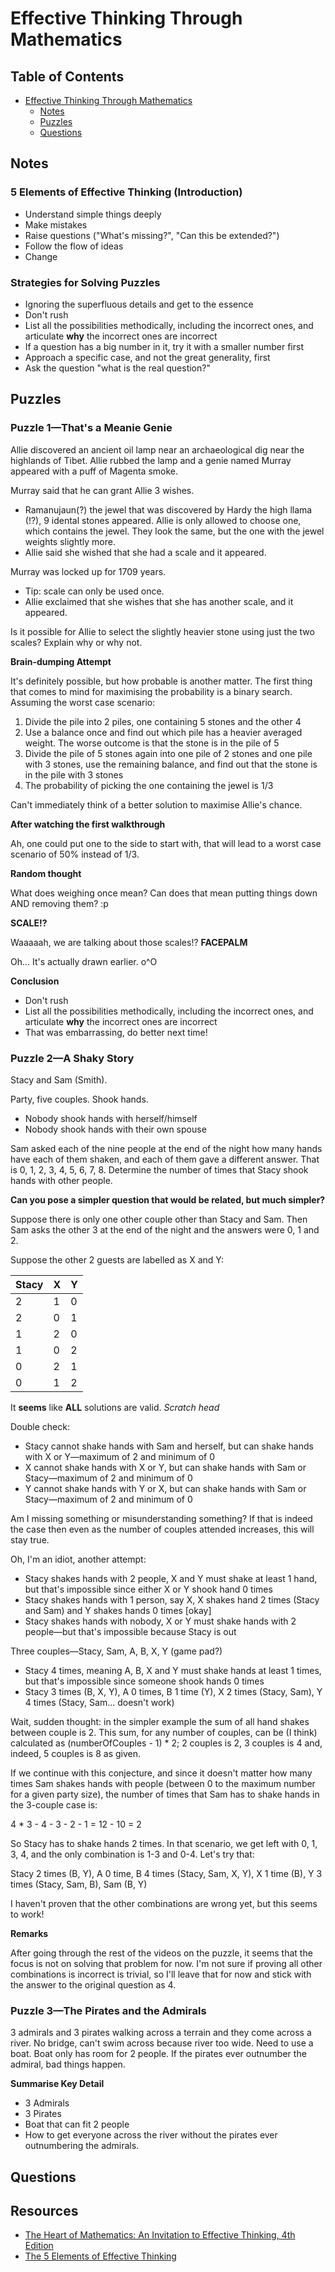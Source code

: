 # Effective Thinking Through Mathematics

## Table of Contents

* [Effective Thinking Through Mathematics](#html)
  * [Notes](#otes)
  * [Puzzles](#puzzles)
  * [Questions](#questions)

## Notes

### 5 Elements of Effective Thinking (Introduction)

* Understand simple things deeply
* Make mistakes
* Raise questions ("What's missing?", "Can this be extended?")
* Follow the flow of ideas
* Change

### Strategies for Solving Puzzles

* Ignoring the superfluous details and get to the essence
* Don't rush
* List all the possibilities methodically, including the incorrect ones, and articulate **why** the incorrect ones are incorrect
* If a question has a big number in it, try it with a smaller number first
* Approach a specific case, and not the great generality, first
* Ask the question "what is the real question?"

## Puzzles

### Puzzle 1—That's a Meanie Genie

Allie discovered an ancient oil lamp near an archaeological dig near the highlands of Tibet. Allie rubbed the lamp and a genie named Murray appeared with a puff of Magenta smoke.

Murray said that he can grant Allie 3 wishes.

* Ramanujaun(?) the jewel that was discovered by Hardy the high llama (!?), 9 idental stones appeared. Allie is only allowed to choose one, which contains the jewel. They look the same, but the one with the jewel weights slightly more.
* Allie said she wished that she had a scale and it appeared.

Murray was locked up for 1709 years.

* Tip: scale can only be used once.
* Allie exclaimed that she wishes that she has another scale, and it appeared.

Is it possible for Allie to select the slightly heavier stone using just the two scales? Explain why or why not.

**Brain-dumping Attempt**

It's definitely possible, but how probable is another matter. The first thing that comes to mind for maximising the probability is a binary search. Assuming the worst case scenario:

1. Divide the pile into 2 piles, one containing 5 stones and the other 4
2. Use a balance once and find out which pile has a heavier averaged weight. The worse outcome is that the stone is in the pile of 5
3. Divide the pile of 5 stones again into one pile of 2 stones and one pile with 3 stones, use the remaining balance, and find out that the stone is in the pile with 3 stones
4. The probability of picking the one containing the jewel is 1/3

Can't immediately think of a better solution to maximise Allie's chance.

**After watching the first walkthrough**

Ah, one could put one to the side to start with, that will lead to a worst case scenario of 50% instead of 1/3.

**Random thought**

What does weighing once mean? Can does that mean putting things down AND removing them? :p

**SCALE!?**

Waaaaah, we are talking about those scales!? **FACEPALM**

Oh... It's actually drawn earlier. o^O

**Conclusion**

* Don't rush
* List all the possibilities methodically, including the incorrect ones, and articulate **why** the incorrect ones are incorrect
* That was embarrassing, do better next time!

### Puzzle 2—A Shaky Story

Stacy and Sam (Smith).

Party, five couples. Shook hands.

* Nobody shook hands with herself/himself
* Nobody shook hands with their own spouse

Sam asked each of the nine people at the end of the night how many hands have each of them shaken, and each of them gave a different answer. That is 0, 1, 2, 3, 4, 5, 6, 7, 8. Determine the number of times that Stacy shook hands with other people.

**Can you pose a simpler question that would be related, but much simpler?**

Suppose there is only one other couple other than Stacy and Sam. Then Sam asks the other 3 at the end of the night and the answers were 0, 1 and 2.

Suppose the other 2 guests are labelled as X and Y:

| Stacy | X | Y |
| ----- | - | - |
| 2     | 1 | 0 |
| 2     | 0 | 1 |
| 1     | 2 | 0 |
| 1     | 0 | 2 |
| 0     | 2 | 1 |
| 0     | 1 | 2 |

It **seems** like **ALL** solutions are valid. *Scratch head*

Double check:

* Stacy cannot shake hands with Sam and herself, but can shake hands with X or Y—maximum of 2 and minimum of 0
* X cannot shake hands with X or Y, but can shake hands with Sam or Stacy—maximum of 2 and minimum of 0
* Y cannot shake hands with Y or X, but can shake hands with Sam or Stacy—maximum of 2 and minimum of 0

Am I missing something or misunderstanding something? If that is indeed the case then even as the number of couples attended increases, this will stay true.

Oh, I'm an idiot, another attempt:

* Stacy shakes hands with 2 people, X and Y must shake at least 1 hand, but that's impossible since either X or Y shook hand 0 times
* Stacy shakes hands with 1 person, say X, X shakes hand 2 times (Stacy and Sam) and Y shakes hands 0 times [okay]
* Stacy shakes hands with nobody, X or Y must shake hands with 2 people—but that's impossible because Stacy is out

Three couples—Stacy, Sam, A, B, X, Y (game pad?)

* Stacy 4 times, meaning A, B, X and Y must shake hands at least 1 times, but that's impossible since someone shook hands 0 times
* Stacy 3 times (B, X, Y), A 0 times, B 1 time (Y), X 2 times (Stacy, Sam), Y 4 times (Stacy, Sam... doesn't work)

Wait, sudden thought: in the simpler example the sum of all hand shakes between couple is 2. This sum, for any number of couples, can be (I think) calculated as (numberOfCouples - 1) * 2; 2 couples is 2, 3 couples is 4 and, indeed, 5 couples is 8 as given.

If we continue with this conjecture, and since it doesn't matter how many times Sam shakes hands with people (between 0 to the maximum number for a given party size), the number of times that Sam has to shake hands in the 3-couple case is:

4 * 3 - 4 - 3 - 2 - 1 = 12 - 10 = 2

So Stacy has to shake hands 2 times. In that scenario, we get left with 0, 1, 3, 4, and the only combination is 1-3 and 0-4. Let's try that:

Stacy 2 times (B, Y), A 0 time, B 4 times (Stacy, Sam, X, Y), X 1 time (B), Y 3 times (Stacy, Sam, B), Sam (B, Y)

I haven't proven that the other combinations are wrong yet, but this seems to work!

**Remarks**

After going through the rest of the videos on the puzzle, it seems that the focus is not on solving that problem for now. I'm not sure if proving all other combinations is incorrect is trivial, so I'll leave that for now and stick with the answer to the original question as 4.

### Puzzle 3—The Pirates and the Admirals

3 admirals and 3 pirates walking across a terrain and they come across a river. No bridge, can't swim across because river too wide. Need to use a boat. Boat only has room for 2 people. If the pirates ever outnumber the admiral, bad things happen.

**Summarise Key Detail**

* 3 Admirals
* 3 Pirates
* Boat that can fit 2 people
* How to get everyone across the river without the pirates ever outnumbering the admirals.




## Questions

## Resources

* [The Heart of Mathematics: An Invitation to Effective Thinking, 4th Edition](https://www.wiley.com/en-us/The+Heart+of+Mathematics%3A+An+Invitation+to+Effective+Thinking%2C+4th+Edition-p-9781118156599)
* [The 5 Elements of Effective Thinking](https://press.princeton.edu/titles/9810.html)
